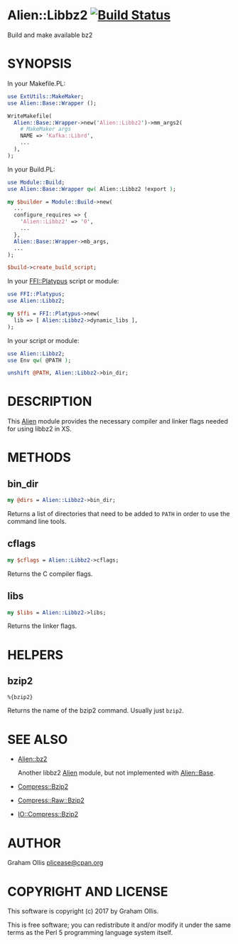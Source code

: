 # Alien::Libbz2 [![Build Status](https://secure.travis-ci.org/Perl5-Alien/Alien-Libbz2.png)](http://travis-ci.org/Perl5-Alien/Alien-Libbz2)

Build and make available bz2

# SYNOPSIS

In your Makefile.PL:

```perl
use ExtUtils::MakeMaker;
use Alien::Base::Wrapper ();

WriteMakefile(
  Alien::Base::Wrapper->new('Alien::Libbz2')->mm_args2(
    # MakeMaker args
    NAME => 'Kafka::Librd',
    ...
  ),
);
```

In your Build.PL:

```perl
use Module::Build;
use Alien::Base::Wrapper qw( Alien::Libbz2 !export );

my $builder = Module::Build->new(
  ...
  configure_requires => {
    'Alien::Libbz2' => '0',
    ...
  },
  Alien::Base::Wrapper->mb_args,
  ...
);

$build->create_build_script;
```

In your [FFI::Platypus](https://metacpan.org/pod/FFI::Platypus) script or module:

```perl
use FFI::Platypus;
use Alien::Libbz2;

my $ffi = FFI::Platypus->new(
  lib => [ Alien::Libbz2->dynamic_libs ],
);
```

In your script or module:

```perl
use Alien::Libbz2;
use Env qw( @PATH );

unshift @PATH, Alien::Libbz2->bin_dir;
```

# DESCRIPTION

This [Alien](https://metacpan.org/pod/Alien) module provides the necessary compiler and linker flags needed
for using libbz2 in XS.

# METHODS
## bin\_dir

```perl
my @dirs = Alien::Libbz2->bin_dir;
```

Returns a list of directories that need to be added to `PATH` in order to use
the command line tools.

## cflags

```perl
my $cflags = Alien::Libbz2->cflags;
```

Returns the C compiler flags.

## libs

```perl
my $libs = Alien::Libbz2->libs;
```

Returns the linker flags.

# HELPERS

## bzip2

```
%{bzip2}
```

Returns the name of the bzip2 command.  Usually just `bzip2`.

# SEE ALSO

- [Alien::bz2](https://metacpan.org/pod/Alien::bz2)

    Another libbz2 [Alien](https://metacpan.org/pod/Alien) module, but not implemented with [Alien::Base](https://metacpan.org/pod/Alien::Base).

- [Compress::Bzip2](https://metacpan.org/pod/Compress::Bzip2)
- [Compress::Raw::Bzip2](https://metacpan.org/pod/Compress::Raw::Bzip2)
- [IO::Compress::Bzip2](https://metacpan.org/pod/IO::Compress::Bzip2)

# AUTHOR

Graham Ollis <plicease@cpan.org>

# COPYRIGHT AND LICENSE

This software is copyright (c) 2017 by Graham Ollis.

This is free software; you can redistribute it and/or modify it under
the same terms as the Perl 5 programming language system itself.
